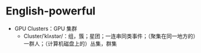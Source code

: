 # English-powerful

- GPU Clusters：GPU 集群
  - Cluster/ˈklʌstər/：组，簇；星团；一连串同类事件；（聚集在同一地方的）一群人；（计算机磁盘上的）丛集，群集
